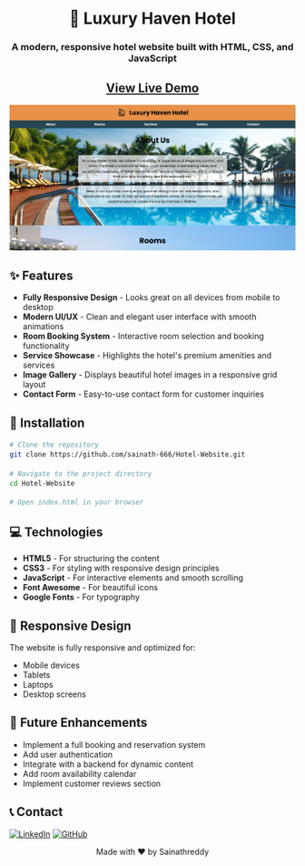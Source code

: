 <div align="center">

# 🏨 Luxury Haven Hotel

### A modern, responsive hotel website built with HTML, CSS, and JavaScript

## [View Live Demo](https://sainath-666.github.io/Hotel_Website/)

![Luxury Haven Hotel Preview](Preview.png)

</div>

## ✨ Features

- **Fully Responsive Design** - Looks great on all devices from mobile to desktop
- **Modern UI/UX** - Clean and elegant user interface with smooth animations
- **Room Booking System** - Interactive room selection and booking functionality
- **Service Showcase** - Highlights the hotel's premium amenities and services
- **Image Gallery** - Displays beautiful hotel images in a responsive grid layout
- **Contact Form** - Easy-to-use contact form for customer inquiries

## 🚀 Installation

```bash
# Clone the repository
git clone https://github.com/sainath-666/Hotel-Website.git

# Navigate to the project directory
cd Hotel-Website

# Open index.html in your browser
```

## 💻 Technologies

- **HTML5** - For structuring the content
- **CSS3** - For styling with responsive design principles
- **JavaScript** - For interactive elements and smooth scrolling
- **Font Awesome** - For beautiful icons
- **Google Fonts** - For typography

## 📱 Responsive Design

The website is fully responsive and optimized for:
- Mobile devices
- Tablets
- Laptops
- Desktop screens

## 🔮 Future Enhancements

- Implement a full booking and reservation system
- Add user authentication
- Integrate with a backend for dynamic content
- Add room availability calendar
- Implement customer reviews section

## 📞 Contact

[![LinkedIn](https://img.shields.io/badge/LinkedIn-0077B5?style=for-the-badge&logo=linkedin&logoColor=white)](https://www.linkedin.com/in/sainath666)
[![GitHub](https://img.shields.io/badge/GitHub-100000?style=for-the-badge&logo=github&logoColor=white)](https://github.com/sainath-666)

<div align="center">
  <p>Made with ❤️ by Sainathreddy</p>
</div>
